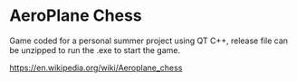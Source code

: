 # AeroPlane Chess

Game coded for a personal summer project using QT C++, release file can be unzipped to run the .exe to start the game.

https://en.wikipedia.org/wiki/Aeroplane_chess
